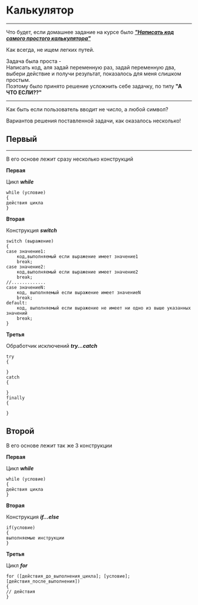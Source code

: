 ﻿# Калькулятор 
***
Что будет, если домашнее задание на курсе было <ins>***"Написать код самого простого калькулятора"</ins>***

Как всегда, не ищем легких путей.  

Задача была проста -  
Написать код, аля задай переменную раз, задай переменную два, выбери действие и получи результат, показалось для меня слишком простым.  
Поэтому было принято решение усложнить себе задачку, по типу **"А ЧТО ЕСЛИ??"**  
***
Как быть если пользователь вводит не число, а любой символ?

Вариантов решения поставленной задачи, как оказалось несколько!  


## Первый
***
В его основе лежит сразу несколько конструкций

**Первая**

Цикл ***while***

    while (условие)  
    {  
    действия цикла  
    }  
**Вторая**  

Конструкция ***switch***  

    switch (выражение)
    {
    case значение1:
        код,выполняемый если выражение имеет значение1
        break;
    case значение2:
        код,выполняемый если выражение имеет значение2
        break;
    //.............
    case значениеN:
        код, выполняемый если выражение имеет значениеN
        break;
    default:
        код, выполняемый если выражение не имеет ни одно из выше указанных значений
        break;
    }
**Третья**

Обработчик исключений ***try...catch***  

    try
    {
     
    }
    catch
    {
     
    }
    finally
    {
     
    }


## Второй

В его основе лежит так же 3 конструкции   

**Первая**

Цикл ***while***   

    while (условие)  
    {  
    действия цикла  
    } 

**Вторая**

Конструкция ***if...else***  

    if(условие)
    {
    выполняемые инструкции
    }

**Третья**

Цикл ***for***  

    for ([действия_до_выполнения_цикла]; [условие]; [действия_после_выполнения])
    {
    // действия
    }

